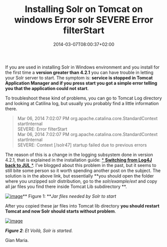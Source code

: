 ﻿---
title: "Installing Solr on Tomcat on windows Error solr SEVERE Error filterStart"
description: ""
date: 2014-03-07T08:00:37+02:00
draft: false
tags: [Solr]
categories: [Solr]
---
If you are used in installing Solr in Windows environment and you install for the first time a  **version greater than 4.2.1** you can have trouble in letting your Solr server to start. The symptom is:  **service is stopped in Tomcat Application Manager and if you press start you got a simple error telling you that the application could not start**.

To troubleshoot these kind of problems, you can go to Tomcat Log directory and looking at Catilina log, but usually you probably find a little information there.

> Mar 06, 2014 7:02:07 PM org.apache.catalina.core.StandardContext startInternal  
>  SEVERE: Error filterStart  
>  Mar 06, 2014 7:02:07 PM org.apache.catalina.core.StandardContext startInternal  
>  SEVERE: Context [/solr47] startup failed due to previous errors

The reason of this is a change in the logging subsystem done in version 4.2.1, that is explained in the installation guide: [* **Switching from Log4J back to JUL** *](https://wiki.apache.org/solr/SolrLogging#Using_the_example_logging_setup_in_containers_other_than_Jetty). I’ve blogged about this problem in the past, but it seems to still bite some person so it worth spending another post on the subject. The solution is in the above link, but essentially **you should open the folder where you unzipped solr distribution, go to the *solr/example/ext* and copy all jar files you find there inside Tomcat Lib subdirectory **.

[![image](https://www.codewrecks.com/blog/wp-content/uploads/2014/03/image_thumb1.png "image")](https://www.codewrecks.com/blog/wp-content/uploads/2014/03/image1.png)** Figure 1: ***Jar files needed by Solr to start*

After you copied these jar files into Tomcat lib directory  **you should restart Tomcat and now Solr should starts without problem**.

[![image](https://www.codewrecks.com/blog/wp-content/uploads/2014/03/image_thumb2.png "image")](https://www.codewrecks.com/blog/wp-content/uploads/2014/03/image2.png)

 ***Figure 2***: *Et Voilà, Solr is started.*

Gian Maria.

